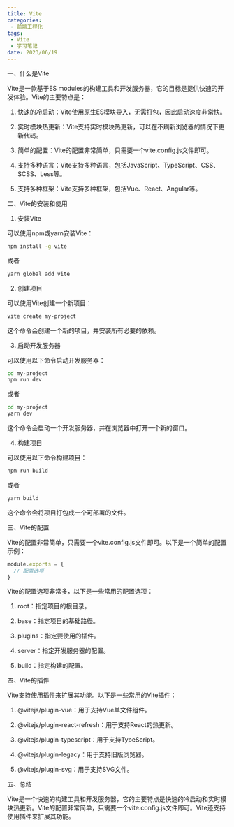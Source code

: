 ```yaml
---
title: Vite
categories:
 - 前端工程化
tags:
 - Vite
 - 学习笔记
date: 2023/06/19
---
```


一、什么是Vite

Vite是一款基于ES modules的构建工具和开发服务器，它的目标是提供快速的开发体验。Vite的主要特点是：

1. 快速的冷启动：Vite使用原生ES模块导入，无需打包，因此启动速度非常快。

2. 实时模块热更新：Vite支持实时模块热更新，可以在不刷新浏览器的情况下更新代码。

3. 简单的配置：Vite的配置非常简单，只需要一个vite.config.js文件即可。

4. 支持多种语言：Vite支持多种语言，包括JavaScript、TypeScript、CSS、SCSS、Less等。

5. 支持多种框架：Vite支持多种框架，包括Vue、React、Angular等。

二、Vite的安装和使用

1. 安装Vite

可以使用npm或yarn安装Vite：

```bash
npm install -g vite
```

或者

```bash
yarn global add vite
```

2. 创建项目

可以使用Vite创建一个新项目：

```bash
vite create my-project
```

这个命令会创建一个新的项目，并安装所有必要的依赖。

3. 启动开发服务器

可以使用以下命令启动开发服务器：

```bash
cd my-project
npm run dev
```

或者

```bash
cd my-project
yarn dev
```

这个命令会启动一个开发服务器，并在浏览器中打开一个新的窗口。

4. 构建项目

可以使用以下命令构建项目：

```bash
npm run build
```

或者

```bash
yarn build
```

这个命令会将项目打包成一个可部署的文件。

三、Vite的配置

Vite的配置非常简单，只需要一个vite.config.js文件即可。以下是一个简单的配置示例：

```javascript
module.exports = {
  // 配置选项
}
```

Vite的配置选项非常多，以下是一些常用的配置选项：

1. root：指定项目的根目录。

2. base：指定项目的基础路径。

3. plugins：指定要使用的插件。

4. server：指定开发服务器的配置。

5. build：指定构建的配置。

四、Vite的插件

Vite支持使用插件来扩展其功能。以下是一些常用的Vite插件：

1. @vitejs/plugin-vue：用于支持Vue单文件组件。

2. @vitejs/plugin-react-refresh：用于支持React的热更新。

3. @vitejs/plugin-typescript：用于支持TypeScript。

4. @vitejs/plugin-legacy：用于支持旧版浏览器。

5. @vitejs/plugin-svg：用于支持SVG文件。

五、总结

Vite是一个快速的构建工具和开发服务器，它的主要特点是快速的冷启动和实时模块热更新。Vite的配置非常简单，只需要一个vite.config.js文件即可。Vite还支持使用插件来扩展其功能。